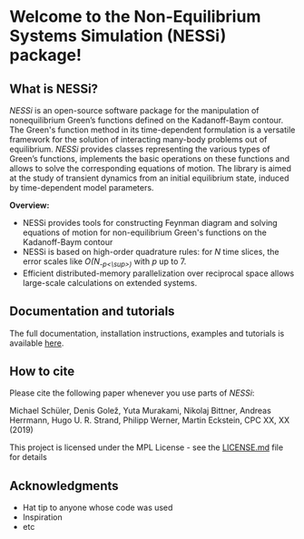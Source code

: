 # Welcome to the Non-Equilibrium Systems Simulation (NESSi) package!

## What is NESSi?

*NESSi* is an open-source software package for the manipulation of nonequilibrium Green’s functions defined on the Kadanoff-Baym contour. The Green's function method in its time-dependent formulation is a versatile framework for the solution of interacting many-body problems out of equilibrium. *NESSi* provides classes representing the various types of Green’s functions, implements the basic operations on these functions and allows to solve the corresponding equations of motion. The library is aimed at the study of transient dynamics from an initial equilibrium state, induced by time-dependent model parameters.

**Overview:**
* NESSi provides tools for constructing Feynman diagram and solving equations of motion for non-equilibrium Green's functions on the Kadanoff-Baym contour
* NESSi is based on high-order quadrature rules: for *N* time slices, the error scales like *O(N<sub>-p<\sup>)* with *p* up to 7.
* Efficient distributed-memory parallelization over reciprocal space allows large-scale calculations on extended systems.

## Documentation and tutorials

The full documentation, installation instructions, examples and tutorials is available [here](http://www.nessi.tuxfamily.org).

## How to cite

Please cite the following paper whenever you use parts of *NESSi*: 

Michael Schüler, Denis Golež, Yuta Murakami, Nikolaj Bittner, Andreas Herrmann, Hugo U. R. Strand, Philipp Werner, Martin Eckstein, CPC XX, XX (2019)

This project is licensed under the MPL License - see the [LICENSE.md](LICENSE.md) file for details

## Acknowledgments

* Hat tip to anyone whose code was used
* Inspiration
* etc

